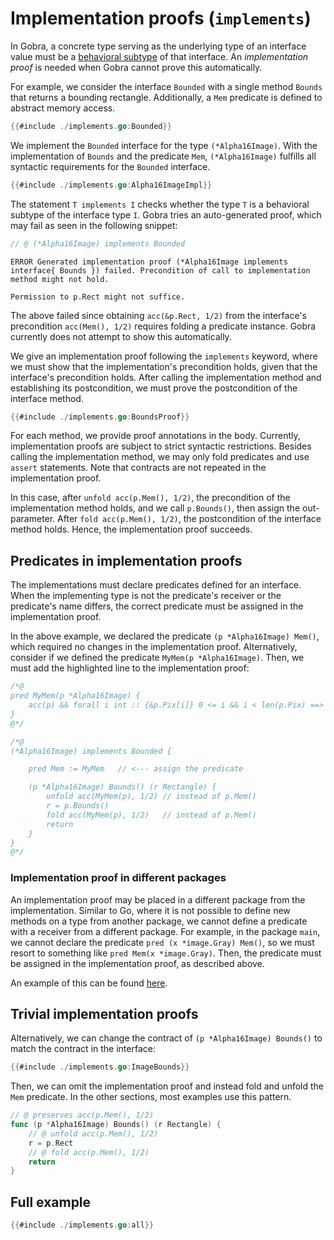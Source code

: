 # Implementation proofs (`implements`)

In Gobra, a concrete type serving as the underlying type of an interface value must be a [behavioral subtype](./behavioral.md) of that interface.
An _implementation proof_ is needed when Gobra cannot prove this automatically.


For example, we consider the interface `Bounded` with a single method `Bounds` that returns a bounding rectangle.
Additionally, a `Mem` predicate is defined to abstract memory access.
``` go
{{#include ./implements.go:Bounded}}
```
We implement the `Bounded` interface for the type `(*Alpha16Image)`.
With the implementation of `Bounds` and the predicate `Mem`, 
`(*Alpha16Image)` fulfills all syntactic requirements for the `Bounded` interface.
``` go
{{#include ./implements.go:Alpha16ImageImpl}}
```
<!-- TODO: rename Alpha16Image to not confuse? Maybe simplify struct and Mem pred -->

The statement `T implements I` checks whether the type `T` is a behavioral subtype of the interface type `I`. Gobra tries an auto-generated proof, which may fail as seen in the following snippet:
``` go does_not_verify
// @ (*Alpha16Image) implements Bounded
```
``` text
ERROR Generated implementation proof (*Alpha16Image implements interface{ Bounds }) failed. Precondition of call to implementation method might not hold. 

Permission to p.Rect might not suffice.
```

The above failed since obtaining `acc(&p.Rect, 1/2)` from the interface's precondition `acc(Mem(), 1/2)` requires folding a predicate instance.
Gobra currently does not attempt to show this automatically.

We give an implementation proof following the `implements` keyword, 
where we must show that the implementation's precondition holds, given that the interface's precondition holds.
After calling the implementation method and establishing its postcondition, we must prove the postcondition of the interface method.
``` go verifies
{{#include ./implements.go:BoundsProof}}
```

For each method, we provide proof annotations in the body.
Currently, implementation proofs are subject to strict syntactic restrictions.
Besides calling the implementation method, we may only fold predicates and use `assert` statements.
Note that contracts are not repeated in the implementation proof.

In this case, after `unfold acc(p.Mem(), 1/2)`, the precondition of the implementation method holds, and we call `p.Bounds()`, then assign the out-parameter.
After `fold acc(p.Mem(), 1/2)`, the postcondition of the interface method holds.
Hence, the implementation proof succeeds.

## Predicates in implementation proofs
The implementations must declare predicates defined for an interface.
When the implementing type is not the predicate's receiver or the predicate's name differs,
the correct predicate must be assigned in the implementation proof.

In the above example, we declared the predicate `(p *Alpha16Image) Mem()`, which required no changes in the implementation proof.
Alternatively, consider if we defined the predicate `MyMem(p *Alpha16Image)`.
Then, we must add the highlighted line to the implementation proof:
``` go
/*@
pred MyMem(p *Alpha16Image) {
	acc(p) && forall i int :: {&p.Pix[i]} 0 <= i && i < len(p.Pix) ==> acc(&p.Pix[i])
}
@*/

/*@
(*Alpha16Image) implements Bounded {

	pred Mem := MyMem	// <--- assign the predicate

	(p *Alpha16Image) Bounds() (r Rectangle) {
		unfold acc(MyMem(p), 1/2) // instead of p.Mem()
		r = p.Bounds()
		fold acc(MyMem(p), 1/2)	  // instead of p.Mem()
		return
	}
}
@*/
```

### Implementation proof in different packages
An implementation proof may be placed in a different package from the implementation.
Similar to Go, where it is not possible to define new methods on a type from another package, we cannot define a predicate with a receiver from a different package.
For example, in the package `main`, we cannot declare the predicate `pred (x *image.Gray) Mem()`, so we must resort to something like `pred Mem(x *image.Gray)`.
Then, the predicate must be assigned in the implementation proof, as described above.

An example of this can be found [here](https://github.com/viperproject/gobra/tree/master/src/test/resources/regressions/examples/tutorial-examples/external-interface).

## Trivial implementation proofs

Alternatively, we can change the contract of `(p *Alpha16Image) Bounds()` to match the contract in the interface:
``` go
{{#include ./implements.go:ImageBounds}}
```
Then, we can omit the implementation proof and instead fold and unfold the `Mem` predicate.
In the other sections, most examples use this pattern.
``` go
// @ preserves acc(p.Mem(), 1/2)
func (p *Alpha16Image) Bounds() (r Rectangle) {
	// @ unfold acc(p.Mem(), 1/2)
	r = p.Rect
	// @ fold acc(p.Mem(), 1/2)
	return
}
```
  
<!-- > The statement `T implements I` checks whether the type `T` is a behavioral subtype of the interface type `I`. -->

## Full example
``` go verifies
{{#include ./implements.go:all}}
```
